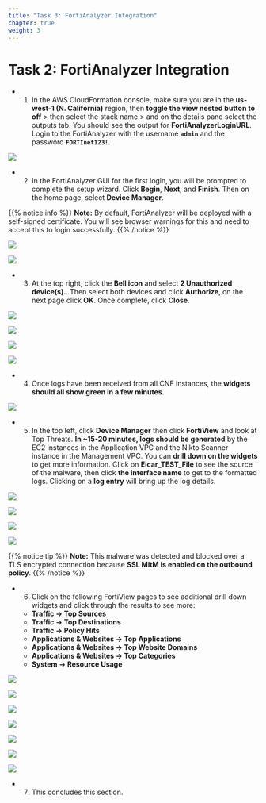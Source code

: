 ```yaml
---
title: "Task 3: FortiAnalyzer Integration"
chapter: true
weight: 3
---
```



# Task 2: FortiAnalyzer Integration

- 1.  In the AWS CloudFormation console, make sure you are in the **us-west-1 (N. California)** region, then **toggle the view nested button to off** > then select the stack name > and on the details pane select the outputs tab. You should see the output for **FortiAnalyzerLoginURL**. Login to the FortiAnalyzer with the username **`admin`** and the password **`FORTInet123!`**.

![](../images/image-t6-2.png)

- 2. In the FortiAnalyzer GUI for the first login, you will be prompted to complete the setup wizard. Click **Begin**, **Next**, and **Finish**. Then on the home page, select **Device Manager**.

{{% notice info %}}
**Note:** By default, FortiAnalyzer will be deployed with a self-signed certificate. You will see browser warnings for this and need to accept this to login successfully.
{{% /notice %}}

![](../images/image-t6-41.png)

![](../images/image-t6-42.png)

- 3. At the top right, click the **Bell icon** and select **2 Unauthorized device(s).**. Then select both devices and click **Authorize**, on the next page click **OK**. Once complete, click **Close**.

![](../images/image-t6-43.png)

![](../images/image-t6-44.png)

![](../images/image-t6-45.png)

![](../images/image-t6-46.png)

- 4.  Once logs have been received from all CNF instances, the **widgets should all show green in a few minutes**.

![](../images/image-t6-47.png)

- 5.  In the top left, click **Device Manager** then click **FortiView** and look at Top Threats. **In ~15-20 minutes, logs should be generated** by the EC2 instances in the Application VPC and the Nikto Scanner instance in the Management VPC. You can **drill down on the widgets** to get more information. Click on **Eicar_TEST_File** to see the source of the malware, then click **the interface name** to get to the formatted logs. Clicking on a **log entry** will bring up the log details.

![](../images/image-t6-48.png)

![](../images/image-t6-49.png)

![](../images/image-t6-50.png)

![](../images/image-t6-51.png)

{{% notice tip %}}
**Note:** This malware was detected and blocked over a TLS encrypted connection because **SSL MitM is enabled on the outbound policy**.
{{% /notice %}}

- 6.  Click on the following FortiView pages to see additional drill down widgets and click through the results to see more:

  * **Traffic -> Top Sources**
  * **Traffic -> Top Destinations**
  * **Traffic -> Policy Hits**
  * **Applications & Websites -> Top Applications**
  * **Applications & Websites -> Top Website Domains**
  * **Applications & Websites -> Top Categories**
  * **System -> Resource Usage**

![](../images/image-t6-52.png)

![](../images/image-t6-53.png)

![](../images/image-t6-54.png)

![](../images/image-t6-55.png)

![](../images/image-t6-56.png)

![](../images/image-t6-57.png)

![](../images/image-t6-58.png)

- 7.  This concludes this section.
